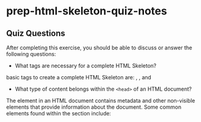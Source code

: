 # prep-html-skeleton-quiz-notes

## Quiz Questions

After completing this exercise, you should be able to discuss or answer the following questions:

- What tags are necessary for a complete HTML Skeleton?

basic tags to create a complete HTML Skeleton are: <html>, <head>, and <body>

- What type of content belongs within the `<head>` of an HTML document?

The <head> element in an HTML document contains metadata and other non-visible elements that provide information about the document. Some common elements found within the <head> section include: <title>,<meta>,<link>,<style>,<script>,<base> and <noscript>

- What type of content belongs within the `<body>` of an HTML document?

The <body> element in an HTML document contains the visible content of the webpage, such as text, headings, paragraphs, images, videos, links, forms, tables, and more. It defines the structure and presentation of the page's content that is displayed to users.

- Where must the `DOCTYPE` declaration appear in a valid HTML document?

The DOCTYPE declaration must appear at the very beginning of a valid HTML document, before any other HTML elements. It is used to specify the version of HTML being used and informs the browser about the document type.
For example <!DOCTYPE html>

## Notes

All student notes should be written here.

How to write `Code Examples` in markdown

for JS:

```javascript
const data = 'Howdy';
```

for HTML:

```html
<div>
  <p>This is text content</p>
</div>
```

for CSS:

```css
div {
  width: 100%;
}
```
